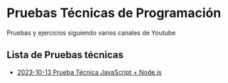 # Pruebas Técnicas de Programación

Pruebas y ejercicios siguiendo varios canales de Youtube

## Lista de Pruebas técnicas
- [2023-10-13 Prueba Técnica JavaScript + Node.js](./20231013-javascript_nodejs/README.md)

